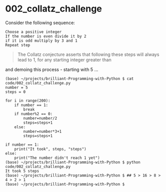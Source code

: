 # 002_collatz_challenge

Consider the following sequence:
```
Choose a positive integer
If the number is even divide it by 2
if it is odd multiply by 3 and 1
Repeat step 
```
> The Collatz conjecture asserts that following these steps will always lead to 1, for any starting integer greater than 

and demoing this process - starting with 5 ...

```
(base) ~/projects/brilliant-Programming-with-Python $ cat code/002_collatz_challenge.py
number = 5
steps = 0

for i in range(200):
    if number == 1:
        break
    if number%2 == 0:
        number=number/2
        steps=steps+1
    else:
        number=number*3+1
        steps=steps+1

if number == 1:
    print("It took", steps, "steps")
else:
    print("The number didn't reach 1 yet")
(base) ~/projects/brilliant-Programming-with-Python $ python code/002_collatz_challenge.py
It took 5 steps
(base) ~/projects/brilliant-Programming-with-Python $ ## 5 > 16 > 8 > 4 > 2 > 1
(base) ~/projects/brilliant-Programming-with-Python $
````


